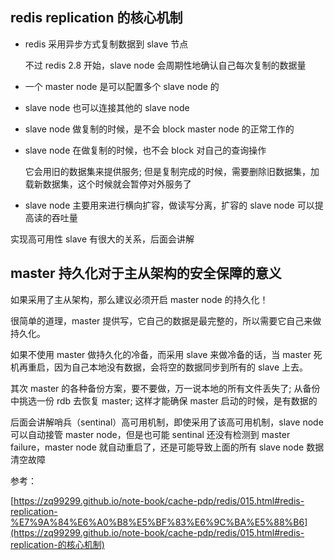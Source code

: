 ## redis replication 的核心机制

- redis 采用异步方式复制数据到 slave 节点

  不过 redis 2.8 开始，slave node 会周期性地确认自己每次复制的数据量

- 一个 master node 是可以配置多个 slave node 的

- slave node 也可以连接其他的 slave node

- slave node 做复制的时候，是不会 block master node 的正常工作的

- slave node 在做复制的时候，也不会 block 对自己的查询操作

  它会用旧的数据集来提供服务; 但是复制完成的时候，需要删除旧数据集，加载新数据集，这个时候就会暂停对外服务了

- slave node 主要用来进行横向扩容，做读写分离，扩容的 slave node 可以提高读的吞吐量

实现高可用性 slave 有很大的关系，后面会讲解

## master 持久化对于主从架构的安全保障的意义

如果采用了主从架构，那么建议必须开启 master node 的持久化！

很简单的道理，master 提供写，它自己的数据是最完整的，所以需要它自己来做持久化。

如果不使用 master 做持久化的冷备，而采用 slave 来做冷备的话，当 master 死机再重启，因为自己本地没有数据，会将空的数据同步到所有的 slave 上去。

其次 master 的各种备份方案，要不要做，万一说本地的所有文件丢失了; 从备份中挑选一份 rdb 去恢复 master; 这样才能确保 master 启动的时候，是有数据的

后面会讲解哨兵（sentinal）高可用机制，即使采用了该高可用机制，slave node 可以自动接管 master node，但是也可能 sentinal 还没有检测到 master failure，master node 就自动重启了，还是可能导致上面的所有 slave node 数据清空故障



参考：

[https://zq99299.github.io/note-book/cache-pdp/redis/015.html#redis-replication-%E7%9A%84%E6%A0%B8%E5%BF%83%E6%9C%BA%E5%88%B6](https://zq99299.github.io/note-book/cache-pdp/redis/015.html#redis-replication-的核心机制)